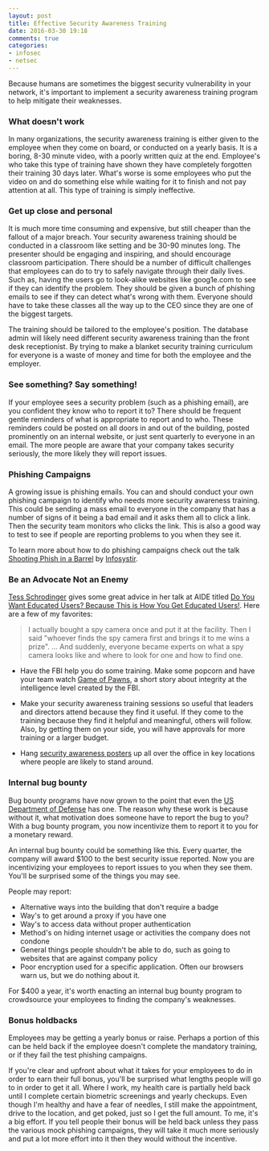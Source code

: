 ```yaml
---
layout: post
title: Effective Security Awareness Training
date: 2016-03-30 19:18
comments: true
categories:
- infosec
- netsec
---
```

Because humans are sometimes the biggest security vulnerability in your network, it's important to implement a security awareness training program to help mitigate their weaknesses.

### What doesn't work

In many organizations, the security awareness training is either given to the employee when they come on board, or conducted on a yearly basis. It is a boring, 8-30 minute video, with a poorly written quiz at the end. Employee's who take this type of training have shown they have completely forgotten their training 30 days later. What's worse is some employees who put the video on and do something else while waiting for it to finish and not pay attention at all. This type of training is simply ineffective.

### Get up close and personal

It is much more time consuming and expensive, but still cheaper than the fallout of a major breach. Your security awareness training should be conducted in a classroom like setting and be 30-90 minutes long. The presenter should be engaging and inspiring, and should encourage classroom participation. There should be a number of difficult challenges that employees can do to try to safely navigate through their daily lives. Such as, having the users go to look-alike websites like goog1e.com to see if they can identify the problem. They should be given a bunch of phishing emails to see if they can detect what's wrong with them. Everyone should have to take these classes all the way up to the CEO since they are one of the biggest targets.

The training should be tailored to the employee's position. The database admin will likely need different security awareness training than the front desk receptionist. By trying to make a blanket security training curriculum for everyone is a waste of money and time for both the employee and the employer.

### See something? Say something!

If your employee sees a security problem (such as a phishing email), are you confident they know who to report it to? There should be frequent gentle reminders of what is appropriate to report and to who. These reminders could be posted on all doors in and out of the building, posted prominently on an internal website, or just sent quarterly to everyone in an email. The more people are aware that your company takes security seriously, the more likely they will report issues.

### Phishing Campaigns

A growing issue is phishing emails. You can and should conduct your own phishing campaign to identify who needs more security awareness training. This could be sending a mass email to everyone in the company that has a number of signs of it being a bad email and it asks them all to click a link. Then the security team monitors who clicks the link. This is also a good way to test to see if people are reporting problems to you when they see it.

To learn more about how to do phishing campaigns check out the talk [Shooting Phish in a Barrel](https://www.youtube.com/watch?v=Pu472b0v0Gg) by [Infosystir](https://twitter.com/InfoSystir).


### Be an Advocate Not an Enemy

[Tess Schrodinger](https://twitter.com/TessSchrodinger) gives some great advice in her talk at AIDE titled [Do You Want Educated Users? Because This is How You Get Educated Users!](https://www.youtube.com/watch?v=5CIzGg_pHNU). Here are a few of my favorites:

> I actually bought a spy camera once and put it at the facility. Then I said "whoever finds the spy camera first and brings it to me wins a prize". ... And suddenly, everyone became experts on what a spy camera looks like and where to look for one and how to find one.

* Have the FBI help you do some training. Make some popcorn and have your team watch [Game of Pawns](https://www.youtube.com/watch?v=R8xlUNK4JHQ), a short story about integrity at the intelligence level created by the FBI.

* Make your security awareness training sessions so useful that leaders and directors attend because they find it useful. If they come to the training because they find it helpful and meaningful, others will follow. Also, by getting them on your side, you will have approvals for more training or a larger budget.

* Hang [security awareness posters](/free-security-awareness-training-posters/) up all over the office in key locations where people are likely to stand around.


### Internal bug bounty

Bug bounty programs have now grown to the point that even the <a href="https://nakedsecurity.sophos.com/2016/03/07/hack-the-pentagon-bug-bounty-program-announced/">US Department of Defense</a> has one. The reason why these work is because without it, what motivation does someone have to report the bug to you? With a bug bounty program, you now incentivize them to report it to you for a monetary reward.

An internal bug bounty could be something like this. Every quarter, the company will award $100 to the best security issue reported. Now you are incentivizing your employees to report issues to you when they see them. You'll be surprised some of the things you may see.

People may report:

* Alternative ways into the building that don't require a badge
* Way's to get around a proxy if you have one
* Way's to access data without proper authentication
* Method's on hiding internet usage or activities the company does not condone
* General things people shouldn't be able to do, such as going to websites that are against company policy
* Poor encryption used for a specific application. Often our browsers warn us, but we do nothing about it.

For $400 a year, it's worth enacting an internal bug bounty program to crowdsource your employees to finding the company's weaknesses.

### Bonus holdbacks

Employees may be getting a yearly bonus or raise. Perhaps a portion of this can be held back if the employee doesn't complete the mandatory training, or if they fail the test phishing campaigns.

If you're clear and upfront about what it takes for your employees to do in order to earn their full bonus, you'll be surprised what lengths people will go to in order to get it all. Where I work, my health care is partially held back until I complete certain biometric screenings and yearly checkups. Even though I'm healthy and have a fear of needles, I still make the appointment, drive to the location, and get poked, just so I get the full amount. To me, it's a big effort. If you tell people their bonus will be held back unless they pass the various mock phishing campaigns, they will take it much more seriously and put a lot more effort into it then they would without the incentive.





